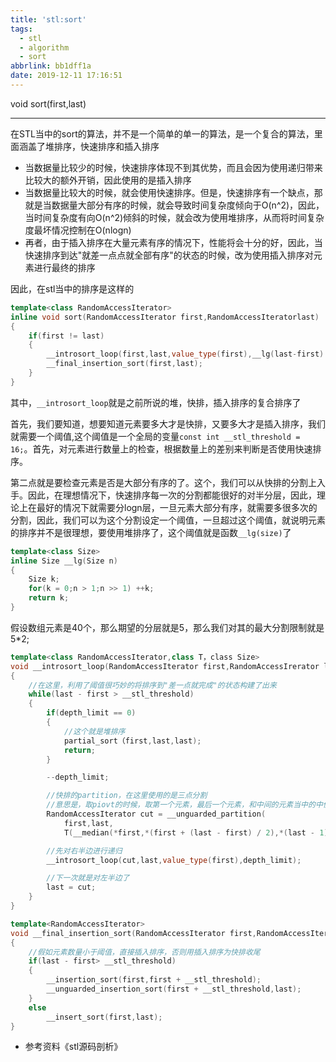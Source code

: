 ```yaml
---
title: 'stl:sort'
tags:
  - stl
  - algorithm
  - sort
abbrlink: bb1dff1a
date: 2019-12-11 17:16:51
---
```


void sort(first,last)

<!-- more -->

------

在STL当中的sort的算法，并不是一个简单的单一的算法，是一个复合的算法，里面涵盖了堆排序，快速排序和插入排序

- 当数据量比较少的时候，快速排序体现不到其优势，而且会因为使用递归带来比较大的额外开销，因此使用的是插入排序
- 当数据量比较大的时候，就会使用快速排序。但是，快速排序有一个缺点，那就是当数据量大部分有序的时候，就会导致时间复杂度倾向于O(n^2)，因此，当时间复杂度有向O(n^2)倾斜的时候，就会改为使用堆排序，从而将时间复杂度最坏情况控制在O(nlogn)
- 再者，由于插入排序在大量元素有序的情况下，性能将会十分的好，因此，当快速排序到达"就差一点点就全部有序"的状态的时候，改为使用插入排序对元素进行最终的排序

因此，在stl当中的排序是这样的

```cpp
template<class RandomAccessIterator>
inline void sort(RandomAccessIterator first,RandomAccessIteratorlast)
{
	if(first != last)
	{
		__introsort_loop(first,last,value_type(first),__lg(last-first) * 2);
		__final_insertion_sort(first,last);
	}
}
```

其中，`__introsort_loop`就是之前所说的堆，快排，插入排序的复合排序了

首先，我们要知道，想要知道元素要多大才是快排，又要多大才是插入排序，我们就需要一个阈值,这个阈值是一个全局的变量`const int __stl_threshold = 16;`。首先，对元素进行数量上的检查，根据数量上的差别来判断是否使用快速排序。

第二点就是要检查元素是否是大部分有序的了。这个，我们可以从快排的分割上入手。因此，在理想情况下，快速排序每一次的分割都能很好的对半分层，因此，理论上在最好的情况下就需要分logn层，一旦元素大部分有序，就需要多很多次的分割，因此，我们可以为这个分割设定一个阈值，一旦超过这个阈值，就说明元素的排序并不是很理想，要使用堆排序了，这个阈值就是函数`__lg(size)`了

```cpp
template<class Size>
inline Size __lg(Size n)
{
	Size k;
	for(k = 0;n > 1;n >> 1) ++k;
	return k;
}
```
假设数组元素是40个，那么期望的分层就是5，那么我们对其的最大分割限制就是5*2;

```cpp
template<class RandomAccessIterator,class T，class Size>
void __introsort_loop(RandomAccessIterator first,RandomAccessIrerator last,T*,Size depth_limit)
{
	//在这里，利用了阈值很巧妙的将排序到"差一点就完成"的状态构建了出来
	while(last - first > __stl_threshold)
	{
		if(depth_limit == 0)
		{
			//这个就是堆排序
			partial_sort（first,last,last);
			return;
		}

		--depth_limit;

		//快排的partition，在这里使用的是三点分割
		//意思是，取piovt的时候，取第一个元素，最后一个元素，和中间的元素当中的中值当作piovit
		RandomAccessIterator cut = __unguarded_partition(
			first,last,
			T(__median(*first,*(first + (last - first) / 2),*(last - 1))));

		//先对右半边进行递归
		__introsort_loop(cut,last,value_type(first),depth_limit);

		//下一次就是对左半边了
		last = cut;	
	}
}

template<RandomAccessIterator>
void __final_insertion_sort(RandomAccessIterator first,RandomAccessIterator last)
{
	//假如元素数量小于阈值，直接插入排序，否则用插入排序为快排收尾
	if(last - first> __stl_threshold)
	{
		__insertion_sort(first,first + __stl_threshold);
		__unguarded_insertion_sort(first + __stl_threshold,last);
	}
	else
		__insert_sort(first,last);
}
```

- 参考资料《stl源码剖析》
